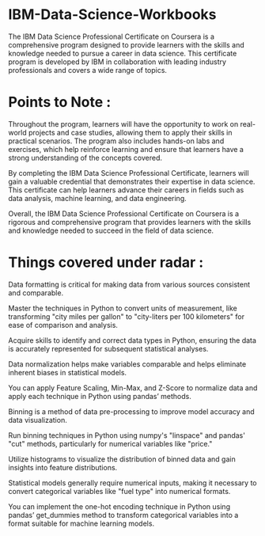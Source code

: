 # IBM-Data-Science-Workbooks
 The IBM Data Science Professional Certificate on Coursera is a comprehensive program designed to provide learners with the skills and knowledge needed to pursue a career in data science. This certificate program is developed by IBM in collaboration with leading industry professionals and covers a wide range of topics.


# Points to Note :

Throughout the program, learners will have the opportunity to work on real-world projects and case studies, allowing them to apply their skills in practical scenarios. The program also includes hands-on labs and exercises, which help reinforce learning and ensure that learners have a strong understanding of the concepts covered.

By completing the IBM Data Science Professional Certificate, learners will gain a valuable credential that demonstrates their expertise in data science. This certificate can help learners advance their careers in fields such as data analysis, machine learning, and data engineering.

Overall, the IBM Data Science Professional Certificate on Coursera is a rigorous and comprehensive program that provides learners with the skills and knowledge needed to succeed in the field of data science.


# Things covered under radar :

Data formatting is critical for making data from various sources consistent and comparable.

Master the techniques in Python to convert units of measurement, like transforming "city miles per gallon" to "city-liters per 100 kilometers" for ease of comparison and analysis.

Acquire skills to identify and correct data types in Python, ensuring the data is accurately represented for subsequent statistical analyses.

Data normalization helps make variables comparable and helps eliminate inherent biases in statistical models.

You can apply Feature Scaling, Min-Max, and Z-Score to normalize data and apply each technique in Python using pandas’ methods.

Binning is a method of data pre-processing to improve model accuracy and data visualization.

Run binning techniques in Python using numpy's "linspace" and pandas' "cut" methods, particularly for numerical variables like "price."

Utilize histograms to visualize the distribution of binned data and gain insights into feature distributions.

Statistical models generally require numerical inputs, making it necessary to convert categorical variables like "fuel type" into numerical formats.

You can implement the one-hot encoding technique in Python using pandas’ get_dummies method to transform categorical variables into a format suitable for machine learning models.
